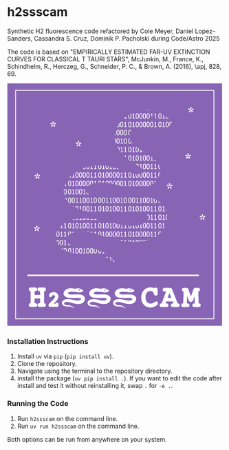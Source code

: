 # h2ssscam
Synthetic H2 fluorescence code refactored by Cole Meyer, Daniel Lopez-Sanders, Cassandra S. Cruz, Dominik P. Pacholski during Code/Astro 2025

The code is based on  "EMPIRICALLY ESTIMATED FAR-UV EXTINCTION CURVES FOR CLASSICAL T TAURI STARS", McJunkin, M., France, K., Schindhelm, R., Herczeg, G., Schneider, P. C., & Brown, A. (2016), \apj, 828, 69. 


<img src="H2SSSCAM_logo.png" alt="h2ssscam logo" width="500">

### Installation Instructions
1. Install `uv` via `pip` (`pip install uv`).
2. Clone the repository.
3. Navigate using the terminal to the repository directory.
4. install the package (`uv pip install .`). If you want to edit the code after install and test it without reinstalling it, swap `.` for `-e .`.

### Running the Code
1. Run `h2ssscam` on the command line.
2. Run `uv run h2ssscam` on the command line.

Both options can be run from anywhere on your system.
